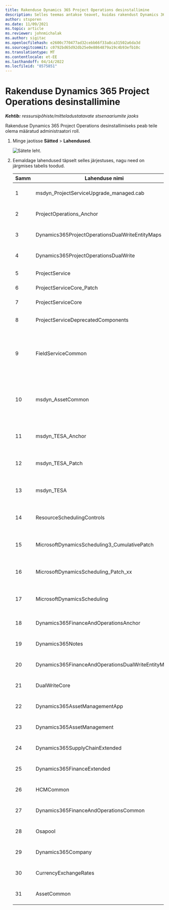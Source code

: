 ```yaml
---
title: Rakenduse Dynamics 365 Project Operations desinstallimine
description: Selles teemas antakse teavet, kuidas rakendust Dynamics 365 Project Operations desinstallida.
author: stsporen
ms.date: 11/09/2021
ms.topic: article
ms.reviewer: johnmichalak
ms.author: sigitac
ms.openlocfilehash: e2600c770477ad32cebb66f33a8ca31502a6da3d
ms.sourcegitcommit: c0792bd65d92db25e0e8864879a19c4b93efb10c
ms.translationtype: MT
ms.contentlocale: et-EE
ms.lasthandoff: 04/14/2022
ms.locfileid: "8575851"
---
```

# <a name="uninstall-dynamics-365-project-operations"></a>Rakenduse Dynamics 365 Project Operations desinstallimine 

_**Kehtib:** ressursipõhiste/mitteladustatavate stsenaariumite jaoks_

Rakenduse Dynamics 365 Project Operations desinstallimiseks peab teile olema määratud administraatori roll.

1. Minge jaotisse **Sätted** > **Lahendused**.

    ![Sätete leht.](./media/uninstall-proj-ops-solutions.png)
  
2. Eemaldage lahendused täpselt selles järjestuses, nagu need on järgmises tabelis toodud. 

    | Samm | Lahenduse nimi                                    | Märge                                                                                         |
    |------|----------------------------------------------------|----------------------------------------------------------------------------------------------|
    | 1 | msdyn_ProjectServiceUpgrade_managed.cab            | Kui seda ei leitud, jätke see lahendus vahele.                                                            |
    | 2 | ProjectOperations_Anchor                           | Kui seda ei leitud, jätke see lahendus vahele.                                                            |
    | 3 | Dynamics365ProjectOperationsDualWriteEntityMaps    | Kui seda ei leitud, jätke see lahendus vahele.                                                            |
    | 4 | Dynamics365ProjectOperationsDualWrite              | Kui seda ei leitud, jätke see lahendus vahele.                                                            |
    | 5 | ProjectService                                     | Lisamärkused puuduvad.                                                                         |
    | 6 | ProjectServiceCore_Patch                           | Lisamärkused puuduvad.                                                                         |
    | 7 | ProjectServiceCore                                 | Lisamärkused puuduvad.                                                                         |
    | 8 | ProjectServiceDeprecatedComponents                 | Kui seda ei leitud, jätke see lahendus vahele.                                                            |
    | 9 | FieldServiceCommon                                 | Vajalik topeltkirjutamiseks Dynamics 365 Finance või Dynamics 365 Supply Chain Management.   |
    | 10 | msdyn_AssetCommon                                  | Vajalik topeltkirjutamiseks Dynamics 365 Finance või Dynamics 365 Supply Chain Management.   |
    | 11 | msdyn_TESA_Anchor                                  | Nõutav rakenduse Dynamics 365 Field Service puhul.                                                     |
    | 12 | msdyn_TESA_Patch                                   | Nõutav rakenduse Dynamics 365 Field Service puhul.                                                     |
    | 13 | msdyn_TESA                                         | Nõutav rakenduse Dynamics 365 Field Service puhul.                                                     |
    | 14 | ResourceSchedulingControls                         | Nõutav rakenduse Dynamics 365 Field Service puhul.                                                     |
    | 15 | MicrosoftDynamicsScheduling3_CumulativePatch       | Nõutav rakenduse Dynamics 365 Field Service puhul.                                                     |
    | 16 | MicrosoftDynamicsScheduling_Patch_xx               | Nõutav rakenduse Dynamics 365 Field Service puhul.                                                     |
    | 17 | MicrosoftDynamicsScheduling                        | Nõutav rakenduse Dynamics 365 Field Service puhul.                                                     |
    | 18 | Dynamics365FinanceAndOperationsAnchor              | Kui seda ei leitud, jätke see lahendus vahele.                                                            |
    | 19 | Dynamics365Notes                                   | Kui seda ei leitud, jätke see lahendus vahele.                                                            |
    | 20 | Dynamics365FinanceAndOperationsDualWriteEntityMaps | Kui seda ei leitud, jätke see lahendus vahele.                                                            |
    | 21 | DualWriteCore                                      | Kui seda ei leitud, jätke see lahendus vahele.                                                            |
    | 22 | Dynamics365AssetManagementApp                      | Kui seda ei leitud, jätke see lahendus vahele.                                                            |
    | 23 | Dynamics365AssetManagement                         | Kui seda ei leitud, jätke see lahendus vahele.                                                            |
    | 24 | Dynamics365SupplyChainExtended                     | Kui seda ei leitud, jätke see lahendus vahele.                                                            |
    | 25 | Dynamics365FinanceExtended                         | Kui seda ei leitud, jätke see lahendus vahele.                                                            |
    | 26 | HCMCommon                                          | Kui seda ei leitud, jätke see lahendus vahele.                                                            |
    | 27 | Dynamics365FinanceAndOperationsCommon              | Kui seda ei leitud, jätke see lahendus vahele.                                                            |
    | 28 | Osapool                                              | Kui seda ei leitud, jätke see lahendus vahele.                                                            |
    | 29 | Dynamics365Company                                 | Kui seda ei leitud, jätke see lahendus vahele.                                                            |
    | 30 | CurrencyExchangeRates                              | Kui seda ei leitud, jätke see lahendus vahele.                                                            |
    | 31 | AssetCommon                                        | Kui seda ei leitud, jätke see lahendus vahele.                                                            |
